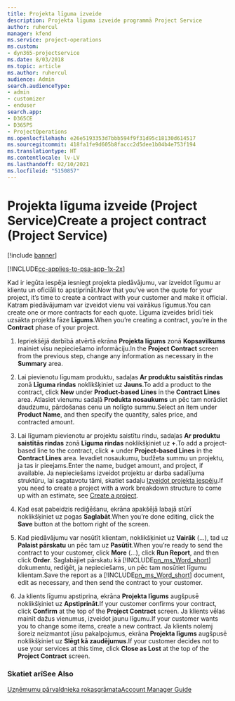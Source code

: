 ```yaml
---
title: Projekta līguma izveide
description: Projekta līguma izveide programmā Project Service
author: ruhercul
manager: kfend
ms.service: project-operations
ms.custom:
- dyn365-projectservice
ms.date: 8/03/2018
ms.topic: article
ms.author: ruhercul
audience: Admin
search.audienceType:
- admin
- customizer
- enduser
search.app:
- D365CE
- D365PS
- ProjectOperations
ms.openlocfilehash: e26e5193353d7bbb594f9f31d95c18130d614517
ms.sourcegitcommit: 418fa1fe9d605b8faccc2d5dee1b04b4e753f194
ms.translationtype: HT
ms.contentlocale: lv-LV
ms.lasthandoff: 02/10/2021
ms.locfileid: "5150857"
---
```

# <a name="create-a-project-contract-project-service"></a><span data-ttu-id="ee8da-103">Projekta līguma izveide (Project Service)</span><span class="sxs-lookup"><span data-stu-id="ee8da-103">Create a project contract (Project Service)</span></span>

[!include [banner](../includes/psa-now-project-operations.md)]

[!INCLUDE[cc-applies-to-psa-app-1x-2x](../includes/cc-applies-to-psa-app-1x-2x.md)]

<span data-ttu-id="ee8da-104">Kad ir iegūta iespēja iesniegt projekta piedāvājumu, var izveidot līgumu ar klientu un oficiāli to apstiprināt.</span><span class="sxs-lookup"><span data-stu-id="ee8da-104">Now that you’ve won the quote for your project, it’s time to create a contract with your customer and make it official.</span></span> <span data-ttu-id="ee8da-105">Katram piedāvājumam var izveidot vienu vai vairākus līgumus.</span><span class="sxs-lookup"><span data-stu-id="ee8da-105">You can create one or more contracts for each quote.</span></span> <span data-ttu-id="ee8da-106">Līguma izveides brīdī tiek uzsākta projekta fāze **Līgums**.</span><span class="sxs-lookup"><span data-stu-id="ee8da-106">When you’re creating a contract, you’re in the **Contract** phase of your project.</span></span>  
  
1. <span data-ttu-id="ee8da-107">Iepriekšējā darbībā atvērtā ekrāna **Projekta līgums** zonā **Kopsavilkums** mainiet visu nepieciešamo informāciju.</span><span class="sxs-lookup"><span data-stu-id="ee8da-107">In the **Project Contract** screen from the previous step, change any information as necessary in the **Summary** area.</span></span>  
  
2. <span data-ttu-id="ee8da-108">Lai pievienotu līgumam produktu, sadaļas **Ar produktu saistītās rindas** zonā **Līguma rindas** noklikšķiniet uz **Jauns**.</span><span class="sxs-lookup"><span data-stu-id="ee8da-108">To add a product to the contract, click **New** under **Product-based Lines** in the **Contract Lines** area.</span></span> <span data-ttu-id="ee8da-109">Atlasiet vienumu sadaļā **Produkta nosaukums** un pēc tam norādiet daudzumu, pārdošanas cenu un nolīgto summu.</span><span class="sxs-lookup"><span data-stu-id="ee8da-109">Select an item under **Product Name**, and then specify the quantity, sales price, and contracted amount.</span></span>  
  
3. <span data-ttu-id="ee8da-110">Lai līgumam pievienotu ar projektu saistītu rindu, sadaļas **Ar produktu saistītās rindas** zonā **Līguma rindas** noklikšķiniet uz **+**.</span><span class="sxs-lookup"><span data-stu-id="ee8da-110">To add a project-based line to the contract, click **+** under **Project-based Lines** in the **Contract Lines** area.</span></span> <span data-ttu-id="ee8da-111">Ievadiet nosaukumu, budžeta summu un projektu, ja tas ir pieejams.</span><span class="sxs-lookup"><span data-stu-id="ee8da-111">Enter the name, budget amount, and project, if available.</span></span> <span data-ttu-id="ee8da-112">Ja nepieciešams izveidot projektu ar darba sadalījuma struktūru, lai sagatavotu tāmi, skatiet sadaļu [Izveidot projekta iespēju](../psa/create-project.md).</span><span class="sxs-lookup"><span data-stu-id="ee8da-112">If you need to create a project with a work breakdown structure to come up with an estimate, see [Create a project](../psa/create-project.md).</span></span>  
  
4. <span data-ttu-id="ee8da-113">Kad esat pabeidzis rediģēšanu, ekrāna apakšējā labajā stūrī noklikšķiniet uz pogas **Saglabāt**.</span><span class="sxs-lookup"><span data-stu-id="ee8da-113">When you’re done editing, click the **Save** button at the bottom right of the screen.</span></span>  
  
5. <span data-ttu-id="ee8da-114">Kad piedāvājumu var nosūtīt klientam, noklikšķiniet uz **Vairāk** (...), tad uz **Palaist pārskatu** un pēc tam uz **Pasūtīt**.</span><span class="sxs-lookup"><span data-stu-id="ee8da-114">When you’re ready to send the contract to your customer, click **More** (…), click **Run Report**, and then click **Order**.</span></span> <span data-ttu-id="ee8da-115">Saglabājiet pārskatu kā [!INCLUDE[pn_ms_Word_short](../includes/pn-ms-word-short.md)] dokumentu, rediģēt, ja nepieciešams, un pēc tam nosūtiet līgumu klientam.</span><span class="sxs-lookup"><span data-stu-id="ee8da-115">Save the report as a [!INCLUDE[pn_ms_Word_short](../includes/pn-ms-word-short.md)] document, edit as necessary, and then send the contract to your customer.</span></span>  
  
6. <span data-ttu-id="ee8da-116">Ja klients līgumu apstiprina, ekrāna **Projekta līgums** augšpusē noklikšķiniet uz **Apstiprināt**.</span><span class="sxs-lookup"><span data-stu-id="ee8da-116">If your customer confirms your contract, click **Confirm** at the top of the **Project Contract** screen.</span></span> <span data-ttu-id="ee8da-117">Ja klients vēlas mainīt dažus vienumus, izveidot jaunu līgumu.</span><span class="sxs-lookup"><span data-stu-id="ee8da-117">If your customer wants you to change some items, create a new contract.</span></span> <span data-ttu-id="ee8da-118">Ja klients nolemj šoreiz neizmantot jūsu pakalpojumus, ekrāna **Projekta līgums** augšpusē noklikšķiniet uz **Slēgt kā zaudējumus**.</span><span class="sxs-lookup"><span data-stu-id="ee8da-118">If your customer decides not to use your services at this time, click **Close as Lost** at the top of the **Project Contract** screen.</span></span>  
  
### <a name="see-also"></a><span data-ttu-id="ee8da-119">Skatiet arī</span><span class="sxs-lookup"><span data-stu-id="ee8da-119">See Also</span></span>  
 [<span data-ttu-id="ee8da-120">Uzņēmumu pārvaldnieka rokasgrāmata</span><span class="sxs-lookup"><span data-stu-id="ee8da-120">Account Manager Guide</span></span>](../psa/account-manager-guide.md)
